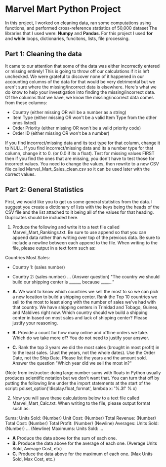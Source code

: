 # Marvel Mart Python Project
In this project, I worked on cleaning data, ran some computations using functions, and performed cross-reference statistics of 50,000 dataset
The libraries that I used were: **Numpy** and **Pandas**. 
For this project I used **for** and **while** loops, dictionaries, funcitons, lists, file processing.  

## Part 1: Cleaning the data
It came to our attention that some of the data was either incorrectly entered or missing entirely! This is going to throw off our calculations if it is left unchecked. We were grateful to discover none of it happened in our accounting columns of the data for that would be very detrimental but we aren't sure where the missing/incorrect data is elsewhere. Here's what we do know to help your investigation into finding the missing/incorrect data. Of the columns that we have, we know the missing/incorrect data comes from these columns:
- Country (either missing OR will be a number as a string)
- Item Type (either missing OR won't be a valid Item Type from the other ones listed)
- Order Priority (either missing OR won't be a valid priority code)
- Order ID (either missing OR won't be a number)

If you find incorrect/missing data and its text type for that column, change it to NULL. If you find incorrect/missing data and its a number type for that column, change it to 0. (or 0.0 if its a float). Test for missing values FIRST then if you find the ones that are missing, you don't have to test those for incorrect values. You need to change the values, then rewrite to a new CSV file called Marvel_Mart_Sales_clean.csv so it can be used later with the correct values.

## Part 2: General Statistics
First, we would like you to get us some general statistics from the data. I suggest you create a dictionary of lists with the keys being the heads of the CSV file and the list attached to it being all of the values for that heading. Duplicates should be included here.
1.	Produce the following and write it to a text file called Marvel_Mart_Rankings.txt. Be sure to use append so that you can append data rather than writing over top of the previous data. Be sure to include a newline between each append to the file. When writing to the file, please output in a text form such as:

Countries Most Sales:
- Country 1: (sales number)
- Country 2: (sales number)
...
(Answer question) "The country we should build our shipping center is ______ because ____..." 

- **A.** We want to know which countries we sell the most to so we can pick a new location to build a shipping center. Rank the Top 10 countries we sell to the most to least along with the number of sales we've had with that country. We have shipping centers in Trinidad and Tobago, Guinea, and Maldives right now. Which country should we build a shipping center in based on most sales and lack of shipping center? Please justify your reasoning.

- **B.** Provide a count for how many online and offline orders we take. Which do we take more of? You do not need to justify your answer.

- **C.** Rank the top 3 years we did the most sales (brought in most profit) in to the least sales. (Just the years, not the whole dates).  Use the Order Date, not the Ship Date. Please list the years and the amount sold. Answer the question "Which year did we sell the most in?"

(Note from instructor: doing large number sums with floats in Python usually produces scientific notation but we don't want that. You can turn that off by putting the following line under the import statements at the start of the script: pd.set_option('display.float_format', lambda x: '%.3f' % x)

2.	Now you will save these calculations below to a text file called Marvel_Mart_Calc.txt. When writing to the file, please output format such as:

Sums:
Units Sold: (Number)
Unit Cost: (Number)
Total Revenue: (Number)
Total Cost: (Number)
Total Profit: (Number)
(Newline)
Averages:
Units Sold: (Number)
...
(Newline)
Maximums:
Units Sold:
...

- **A** Produce the data above for the sum of each one.
- **B.** Produce the data above for the average of each one. (Average Units Sold, Average Cost, etc)
- **C.** Produce the data above for the maximum of each one. (Max Units Sold, Max Cost, etc.)

